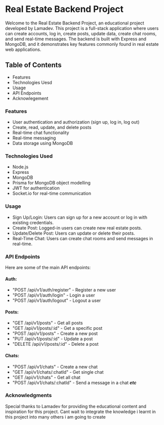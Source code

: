 # Real Estate Backend Project

Welcome to the Real Estate Backend Project, an educational project developed by Lamadev. This project is a full-stack application where users can create accounts, log in, create posts, update data, create chat rooms, and send real-time messages. The backend is built with Express and MongoDB, and it demonstrates key features commonly found in real estate web applications.

## Table of Contents

- Features
- Technologies Uesd
- Usage
- API Endpoints
- Acknowlegement

### Features
- User authentication and authorization (sign up, log in, log out)
- Create, read, update, and delete posts
- Real-time chat functionality
- Real-time messaging
- Data storage using MongoDB

### Technologies Used
- Node.js
- Express
- MongoDB
- Prisma for MongoDB object modelling
- JWT for authentication
- Socket.io for real-time communication

### Usage
- Sign Up/Login: Users can sign up for a new account or log in with existing credentials.
- Create Post: Logged-in users can create new real estate posts.
- Update/Delete Post: Users can update or delete their posts.
- Real-Time Chat: Users can create chat rooms and send messages in real-time.

### API Endpoints
Here are some of the main API endpoints:

#### Auth:

- "POST /api/v1/auth/register" - Register a new user
- "POST /api/v1/auth/login" - Login a user
- "POST /api/v1/auth/logout" - Logout a user

#### Posts:

- "GET /api/v1/posts" - Get all posts
- "GET /api/v1/posts/:id" - Get a specific post
- "POST /api/v1/posts" - Create a new post
- "PUT /api/v1/posts/:id" - Update a post
- "DELETE /api/v1/posts/:id" - Delete a post

#### Chats:

- "POST /api/v1/chats" - Create a new chat
- "GET /api/v1/chats/:chatId" - Get single chat
- "GET /api/v1/chats" - Get all chat
- "POST /api/v1/chats/:chatId" - Send a message in a chat ***etc***

### Acknowledgments
Special thanks to Lamadev for providing the educational content and inspiration for this project. Cant wait to integrate the knowledge i learnt in this project into many others i am going to create
